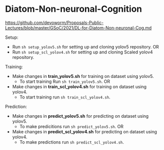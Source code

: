 # Diatom-Non-neuronal-Cognition
https://github.com/devoworm/Proposals-Public-Lectures/blob/master/GSoC/2021/DL-for-Diatom-Non-neuronal-Cog.md

Setup:
+ Run ``` sh setup_yolov5.sh ``` for setting up and cloning yolov5 repository. OR
+ Run ``` sh setup_scl_yolov4.sh ``` for setting up and cloning Scaled yolov4 repository.

Training:
+ Make changes in **train_yolov5.sh** for training on dataset using yolov5.
  + To start training Run ``` sh train_yolov5.sh ```. OR
+ Make changes in **train_scl_yolov4.sh** for training on dataset using yolov4.
  + To start training run ``` sh train_scl_yolov4.sh ```.
 
Prediction:
+ Make changes in **predict_yolov5.sh** for predicting on dataset using yolov5. 
  + To make predicitions run ``` sh predict_yolov5.sh ```. OR
+ Make changes in **predict_scl_yolov4.sh** for predicting on dataset using yolov4.
  + To make predictions run ``` sh predict_scl_yolov4.sh ```.
